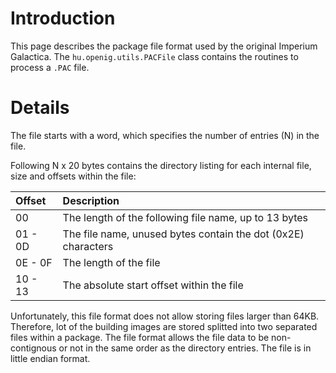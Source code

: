 # Introduction #

This page describes the package file format used by the original Imperium Galactica. The ` hu.openig.utils.PACFile ` class contains the routines to process a ` .PAC ` file.

# Details #

The file starts with a word, which specifies the number of entries (N) in the file.

Following N x 20 bytes contains the directory listing for each internal file, size and offsets within the file:

| **Offset** | **Description** |
|:-----------|:----------------|
| 00         | The length of the following file name, up to 13 bytes |
| 01 - 0D    | The file name, unused bytes contain the dot (0x2E) characters |
| 0E - 0F    | The length of the file |
| 10 - 13    | The absolute start offset within the file |

Unfortunately, this file format does not allow storing files larger than 64KB. Therefore, lot of the building images are stored splitted into two separated files within a package.
The file format allows the file data to be non-contignous or not in the same order as the directory entries. The file is in little endian format.